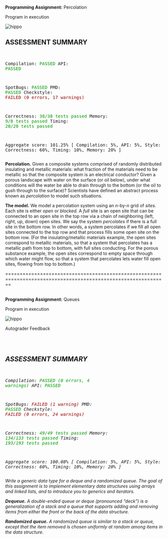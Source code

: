 <p><b>Programming Assignment:</b> 
  Percolation

Program in execution

![hippo](https://user-images.githubusercontent.com/81760194/225597366-573bb944-81cd-42c9-9c3c-d972b2ce1f7a.gif)

<h2>ASSESSMENT SUMMARY</h2>
<pre>

Compilation:  <font color = #009900>PASSED</font>
API:          <font color = #009900>PASSED</font>

SpotBugs:     <font color = #009900>PASSED</font>
PMD:          <font color = #009900>PASSED</font>
Checkstyle:   <font color = #990000>FAILED (0 errors, 17 warnings)</font>

Correctness:  <font color = #009900>38/38 tests passed</font>
Memory:       <font color = #009900>9/8 tests passed</font>
Timing:       <font color = #009900>20/20 tests passed</font>

Aggregate score: 101.25%
[ Compilation: 5%, API: 5%, Style: 0%, Correctness: 60%, Timing: 10%, Memory: 20% ]
</pre>


<p><b>Percolation.</b>
Given a composite systems comprised of randomly distributed insulating and metallic
materials: what fraction of the materials need to be metallic so that the composite system is an 
electrical conductor? Given a porous landscape with water on the surface (or oil below),
under what conditions will the water be able to drain through to the bottom (or the
oil to gush through to the surface)?
Scientists have defined an abstract process known as <em>percolation</em>
to model such situations.

<p><b>The model.</b>
We model a percolation system using an <em>n</em>-by-<em>n</em> grid of <em>sites</em>.
Each site is either <em>open</em> or <em>blocked</em>.
A <em>full</em> site is an open site
that can be connected to an open site in the top row via a chain of
neighboring (left, right, up, down) open sites.
We say the system <em>percolates</em> if 
there is a full site in the bottom row.
In other words, a system percolates if we fill all open sites
connected to the top row and that process fills some open
site on the bottom row. (For the 
insulating/metallic materials example, the open sites correspond
to metallic materials, so that a system that percolates 
has a metallic path from top to bottom, with full sites conducting.
For the porous substance example, the open sites 
correspond to empty space through which water might 
flow, so that a system that percolates lets water fill open sites, 
flowing from top to bottom.)
  
 
 <br>  
  
==============================================================================================================  
 <br>  
  
  
  
<p><b>Programming Assignment:</b>
  Queues 
  
Program in execution

![hippo](https://github.com/nkey-ops/course-algorithms-by-princenton-p1/assets/81760194/4ee9fcc8-a448-49b7-a96d-556e6d489dd6)

<!DOCTYPE html>
<html lang="en">
<head>
Autograder Feedback
<meta charset="UTF-8">
</head>

<body>

<p>
<em>
<br><br>

<h2>ASSESSMENT SUMMARY</h2>
<pre>

Compilation:  <font color = #009900>PASSED (0 errors, 4 warnings)</font>
API:          <font color = #009900>PASSED</font>

SpotBugs:     <font color = #990000>FAILED (1 warning)</font>
PMD:          <font color = #009900>PASSED</font>
Checkstyle:   <font color = #990000>FAILED (0 errors, 24 warnings)</font>

Correctness:  <font color = #009900>49/49 tests passed</font>
Memory:       <font color = #009900>134/133 tests passed</font>
Timing:       <font color = #009900>193/193 tests passed</font>

Aggregate score: 100.08%
[ Compilation: 5%, API: 5%, Style: 0%, Correctness: 60%, Timing: 10%, Memory: 20% ]
</pre>

Write a generic data type for a deque and a randomized queue. The goal of this assignment is to implement elementary data structures using arrays and linked lists, and to introduce you to generics and iterators.   

<p><b>Dequeue.</b>
A double-ended queue or deque (pronounced “deck”) is a generalization of a stack and a queue that supports adding and removing items from either the front or the back of the data structure. 

 <p><b>Randomized queue.</b> A randomized queue is similar to a stack or queue, except that the item removed is chosen uniformly at random among items in the data structure.
